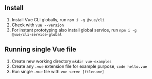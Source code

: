## Install
1. Install Vue CLI globally, run `npm i -g @vue/cli`
2. Check with `vue --version`
3. For instant prototyping also install global service, run `npm i -g @vue/cli-service-global`

## Running single Vue file
1. Create new working directory `mkdir vue-examples`
2. Create any `.vue` extension file for example purpose, `code hello.vue`
3. Run single `.vue` file with `vue serve [filename]`